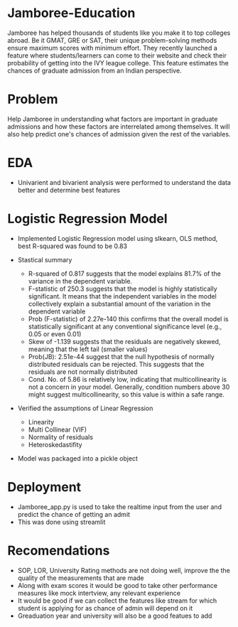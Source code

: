 # Jamboree-Education
Jamboree has helped thousands of students like you make it to top colleges abroad. Be it GMAT, GRE or SAT, their unique problem-solving methods ensure maximum scores with minimum effort. They recently launched a feature where students/learners can come to their website and check their probability of getting into the IVY league college. This feature estimates the chances of graduate admission from an Indian perspective.

# Problem
Help Jamboree in understanding what factors are important in graduate admissions and how these factors are interrelated among themselves. It will also help predict one's chances of admission given the rest of the variables.

# EDA
- Univarient and bivarient analysis were performed to understand the data better and determine best features

# Logistic Regression Model
- Implemented Logistic Regression model using slkearn, OLS method, best R-squared was found to be 0.83
- Stastical summary
  - R-squared of 0.817 suggests that the model explains 81.7% of the variance in the dependent variable.
  - F-statistic of 250.3 suggests that the model is highly statistically significant. It means that the independent variables in the model collectively explain a substantial amount of the variation in the dependent variable
  - Prob (F-statistic) of 2.27e-140 this confirms that the overall model is statistically significant at any conventional significance level (e.g., 0.05 or even 0.01)
  - Skew of -1.139 suggests that the residuals are negatively skewed, meaning that the left tail (smaller values)
  - Prob(JB): 2.51e-44 suggest that the null hypothesis of normally distributed residuals can be rejected. This suggests that the residuals are not normally distributed
  - Cond. No. of 5.86 is relatively low, indicating that multicollinearity is not a concern in your model. Generally, condition numbers above 30 might suggest multicollinearity, so this value is within a safe range.
- Verified the assumptions of Linear Regression
  - Linearity
  - Multi Collinear (VIF)
  - Normality of residuals
  - Heteroskedastifity
 
- Model was packaged into a pickle object

# Deployment
- Jamboree_app.py is used to take the realtime input from the user and predict the chance of getting an admit
- This was done using streamlit

# Recomendations
- SOP, LOR, University Rating methods are not doing well, improve the the quality of the measurements that are made
- Along with exam scores it would be good to take other performance measures like mock intertview, any relevant experience
- It would be good if we can collect the features like stream for which student is applying for as chance of admin will depend on it
- Greaduation year and university will also be a good featues to add
